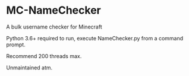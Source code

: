 # MC-NameChecker
A bulk username checker for Minecraft  

Python 3.6+ required to run, execute NameChecker.py from a command prompt.  

Recommend 200 threads max.

Unmaintained atm.
